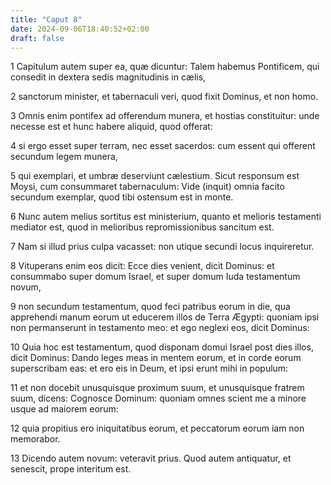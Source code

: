 ```yaml
---
title: "Caput 8"
date: 2024-09-06T18:40:52+02:00
draft: false
---
```




1 Capitulum autem super ea, quæ dicuntur: Talem habemus Pontificem, qui consedit in dextera sedis magnitudinis in cælis,

2 sanctorum minister, et tabernaculi veri, quod fixit Dominus, et non homo.

3 Omnis enim pontifex ad offerendum munera, et hostias constituitur: unde necesse est et hunc habere aliquid, quod offerat:

4 si ergo esset super terram, nec esset sacerdos: cum essent qui offerent secundum legem munera,

5 qui exemplari, et umbræ deserviunt cælestium. Sicut responsum est Moysi, cum consummaret tabernaculum: Vide (inquit) omnia facito secundum exemplar, quod tibi ostensum est in monte.

6 Nunc autem melius sortitus est ministerium, quanto et melioris testamenti mediator est, quod in melioribus repromissionibus sancitum est.

7 Nam si illud prius culpa vacasset: non utique secundi locus inquireretur.

8 Vituperans enim eos dicit: Ecce dies venient, dicit Dominus: et consummabo super domum Israel, et super domum Iuda testamentum novum,

9 non secundum testamentum, quod feci patribus eorum in die, qua apprehendi manum eorum ut educerem illos de Terra Ægypti: quoniam ipsi non permanserunt in testamento meo: et ego neglexi eos, dicit Dominus:

10 Quia hoc est testamentum, quod disponam domui Israel post dies illos, dicit Dominus: Dando leges meas in mentem eorum, et in corde eorum superscribam eas: et ero eis in Deum, et ipsi erunt mihi in populum:

11 et non docebit unusquisque proximum suum, et unusquisque fratrem suum, dicens: Cognosce Dominum: quoniam omnes scient me a minore usque ad maiorem eorum:

12 quia propitius ero iniquitatibus eorum, et peccatorum eorum iam non memorabor.

13 Dicendo autem novum: veteravit prius. Quod autem antiquatur, et senescit, prope interitum est.

